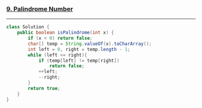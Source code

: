 ### [9. Palindrome Number](https://leetcode.com/problems/palindrome-number/)
---
```java
class Solution {
    public boolean isPalindrome(int x) {
        if (x < 0) return false;
        char[] temp = String.valueOf(x).toCharArray();
        int left = 0, right = temp.length - 1;
        while (left <= right){
            if (temp[left] != temp[right])
                return false;
            ++left;
            --right;
        }
        return true;
    }
}
```